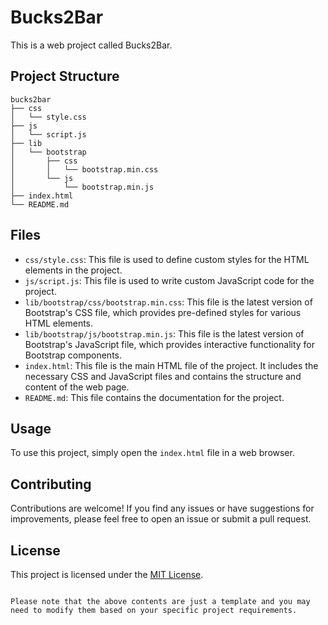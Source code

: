 # Bucks2Bar

This is a web project called Bucks2Bar.

## Project Structure

```
bucks2bar
├── css
│   └── style.css
├── js
│   └── script.js
├── lib
│   └── bootstrap
│       ├── css
│       │   └── bootstrap.min.css
│       └── js
│           └── bootstrap.min.js
├── index.html
└── README.md
```

## Files

- `css/style.css`: This file is used to define custom styles for the HTML elements in the project.
- `js/script.js`: This file is used to write custom JavaScript code for the project.
- `lib/bootstrap/css/bootstrap.min.css`: This file is the latest version of Bootstrap's CSS file, which provides pre-defined styles for various HTML elements.
- `lib/bootstrap/js/bootstrap.min.js`: This file is the latest version of Bootstrap's JavaScript file, which provides interactive functionality for Bootstrap components.
- `index.html`: This file is the main HTML file of the project. It includes the necessary CSS and JavaScript files and contains the structure and content of the web page.
- `README.md`: This file contains the documentation for the project.

## Usage

To use this project, simply open the `index.html` file in a web browser.

## Contributing

Contributions are welcome! If you find any issues or have suggestions for improvements, please feel free to open an issue or submit a pull request.

## License

This project is licensed under the [MIT License](LICENSE).
```

Please note that the above contents are just a template and you may need to modify them based on your specific project requirements.